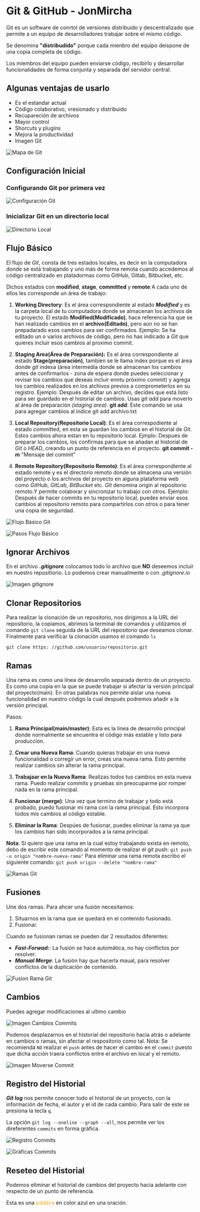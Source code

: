 # Git & GitHub - JonMircha

Git es un software de conrtol de versiones distribuido y descentralizado que permite a un equipo de desarrolladores trabajar sobre el mismo código.

Se denomina **"distribudido"** porque cada mienbro del equipo deispone de una copia completa de código.

Los miembros del equipo pueden enviarse código, recibirlo y desarrollar funcionalidades de forma conjunta y separada del servidor central.

## Algunas ventajas de usarlo

- Es el estandar actual
- Código colaborativo, vresionado y distribuido
- Recupareción de archivos
- Mayor control
- Shorcuts y plugins
- Mejora la productividad
- Imagen Git

![Mapa de Git](./img/git-mapa.png)

## Configuración Inicial

### Configurando Git por primera vez

![Configuración Git](./img/confiInicial.png)

### Inicializar Git en un directorio local

![Directorio Local](./img/iniciarRepositorio.png)

## Flujo Básico

El flujo de _Git_, consta de tres estados locales, es decir en la computadora donde se está trabajando y uno más de forma remota cuando accedemos al código centralizado en platadormas como GitHub, Gitlab, Bitbucket, etc.

Dichos estados con **modified**, **stage**, **committed** y **remote** A cada uno de ellos les corresponde un área de trabajo:

1. **Working Directory**: Es el área correspondiente al estado **_Modified_** y es la carpeta local de tu computadora donde se almacenan los archivos de tu proyecto. El estado **Modified(Modificado)**, hace referencia ha que se han realizado cambios en el **archivo(Editado)**, pero aún no se han prepadarado esos cambios para ser confirmados. Ejemplo: Se ha editado un o varios archivos de código, pero no has indicado a _Git_ que quieres incluir esos cambios al proximo commit.

1. **Staging Area(Área de Preparación):** Es el área correspondiente al estado **Stage(preparación)**, tambien se le llama index porque es el área donde _git_ indexa (área intermedia donde se almacenan los cambios antes de confirmarlos - zona de espera donde puedes seleccionar y revisar los cambios que deseas incluir enntu próximo commit) y agrega los cambios realizados en los atchivos previos a comprometerlos en su registro. Ejemplo: Después de editar un archivo, decides que está listo para ser guardado en el historial de cambios. Usas _git add_ para moverlo al área de preparación _(staging area)_. **git add**: Este comando se usa para agregar cambios al índice git add archivo.txt

1. **Local Repository(Repositorio Local)**: Es el área correspodiente al estado committed, en esta se guardan los cambios en el historial de _Git_. Estos cambios ahora estan en tu repositorio local. Ejmplo: Despues de preparar los cambios, los confirmas para que se añadan al historial de _Git_ o _HEAD_, creando un punto de referencia en el proyecto. **git commit -m** "Mensaje del commit"

1. **Remote Repository(Repositorio Remoto)**: Es el área correspondiente al estado remote y es el directorio remoto donde se almacena una versión del proyecto o los archivos del proyecto en alguna plataforma web como _GitHub_, _GitLab_, _BitBucket_ etc. _Git_ denomina origin al repositorio remoto.Y permite colaborar y sincronizar tu trabajo con otros. Ejemplo: Después de hacer commits en tu repositorio local, puedes enviar esos cambios al repositorio remoto para compartirlos con otros o para tener una copia de seguridad.

![Flujo Básico Git](./img/git-flow.png)

![Pasos Flujo Básico](./img/pasos-git.jpeg)

## Ignorar Archivos

En el archivo **_.gitignore_** colocamos todo lo archivo que **NO** deseemos incluir en nuestro repositiorio. Lo podemos crear manualmente o con _.gitignore.io_

![Imagen gitignore](./img/gitignore.jpeg)

## Clonar Repositorios

Para realizar la clonación de un repositorio, nos dirigimos a la URL del repositorio, la copiamos, abrimos la terminal de comandos y utilizamos el comando  ``git clone`` seguida de la URL del repositorio que deseamos clonar. Finalmente para verificar la clonación usamos el comando ``ls``

``git clone https: //github.com/usuario/repositorio.git``

## Ramas

Una rama es como una línea de desarrollo separada dentro de un proyecto. Es como una copia en la que se puede trabajar si afectar la versión principal del proyecto(main). En otras palabras nos permite aislar una nueva funcionalidad en nuestro código la cual después podremos añadir a la versión principal.

Pasos:

1. **Rama Principal(main/master)**: Esta es la línea de desarrollo principal donde normalmente se encuentra el código más estable y listo para producción.

1. **Crear una Nueva Rama**: Cuando quieras trabajar en una nueva funcionalidad o corregir un error, creas una nueva rama. Esto permite realizar cambios sin alterar la rama principal.

1. **Trabajaar en la Nueva Rama**: Realizas todos tus cambios en esta nueva rama. Puedo realizar commits y pruebas sin preocuparme por romper nada en la rama principal.

1. **Funcionar (merge)**: Una vez que termino de trabajar y todo está probado, puedo fusionar mi rama con la rama principal. Esto incorpora todos mis cambios al código estable.

1. **Eliminar la Rama**: Despúes de fusionar, puedes eliminar la rama ya que los cambios han sido incorporados a la rama principal.

**Nota**: Si quiero que una rama en la cual estoy trabajando exista en remoto, debo de escribir este comando al momento de realizar el git push: `git push -u origin "nombre-nueva-rama"`
Para eliminar una rama remota escribo el siguiente comando: `git push origin --delete "nombre-rama"`

![Ramas Git](./img/ramas.jpeg)

## Fusiones

Une dos ramas. Para ahcer una fusión necesitamos:

1. Situarnos en la rama que se quedará en el contenido fusionado.
1. Fusionar.

Cuando se fusionan ramas se pueden dar 2 resultados diferentes:

- **_Fast-Forwad:_**: La fusión se hace automática, no hay conflictos por resolver.
- **_Manual Merge_**: La fusión hay que hacerla maual, para resolver conflictos de la duplicación de contenido.

![Fusion Rama Git](./img/fusion-rama-git.jpeg)

## Cambios

Puedes agregar modificaciones al ultimo cambio

![Imagen Cambios Commits](./img/cambios-commit.jpeg)

Podemos desplazarnos en el historial del repositorio hacia atrás o adelante en cambios o ramas, sin afectar el respositorio como tal. Nota: Se recomienda `NO` realizar el `push` antes de hacer el cambio en el `commit` puesto que dicha acción traera conflictos entre el archivo en local y el remoto.

![Imagen Moverse Commit](./img/moverse-commit.jpeg)

## Registro del Historial

**_Git log_** nos permite conocer todo el historial de un proyecto, con la información de fecha, el autor y el id de cada cambio. Para salir de este se presiona la tecla `q`.

La opción `git log --oneline --graph --all`, nos permite ver los direferentes `commits` en forma gráfica.

![Registro Commits](./img/registro-commit.jpeg)

![Gráficas Commits](./img/grafica-commits.png)

## Reseteo del Historial

Podemos eliminar el historial de cambios del proyecto hacia adelante con respecto de un punto de referencia.

Esta es una <span style="color:orange;">palabra</span> en color azul en una oración.
